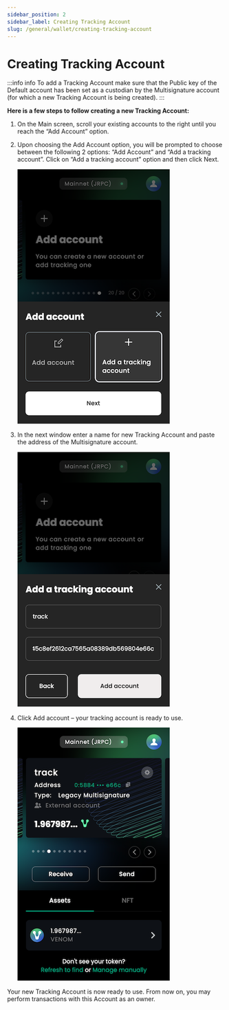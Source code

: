 ```yaml
---
sidebar_position: 2
sidebar_label: Creating Tracking Account
slug: /general/wallet/creating-tracking-account
---
```


# Creating Tracking Account
:::info info
To add a Tracking Account  make sure that the Public key of the Default account has been set as a custodian by the Multisignature account (for which a new Tracking Account is being created).
:::


**Here is a few steps to follow creating a new Tracking Account:**
1. On the Main screen, scroll your existing accounts to the right until you reach the “Add Account” option.
2. Upon choosing the Add Account option, you will be prompted to choose between the following 2 options: “Add Account” and “Add a tracking account”. Click on “Add a tracking account” option and then click Next.

   ![add account](../../assets/wallet/32.png)

3. In the next window enter a name for new Tracking Account and paste the address of the Multisignature account.

   ![add account](../../assets/wallet/33.png)

4. Click Add account – your tracking account is ready to use.

   ![add account](../../assets/wallet/34.png)

Your new Tracking Account is now ready to use. From now on, you may perform transactions with this Account as an owner.
